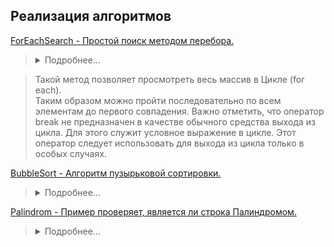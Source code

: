 ## Реализация алгоритмов
[ForEachSearch - Простой поиск методом перебора.](https://github.com/aykononov/Algorithms/blob/master/ForEachSearch.java)  
><details><summary>Подробнее...</summary>

>Такой метод позволяет просмотреть весь массив в Цикле (for each).   
>Таким образом можно пройти последовательно по всем элементам до первого совпадения.
>Важно отметить, что оператор break не предназначен в качестве обычного средства выхода из цикла. Для этого служит условное выражение в цикле. Этот оператор следует использовать для выхода из цикла только в особых случаях.

></details>

[BubbleSort - Алгоритм пузырьковой сортировки.](https://github.com/aykononov/Algorithms/blob/master/BubbleSort.java)
><details><summary>Подробнее...</summary>
>Алгоритм пузырьковой сортирвки массива целых чисел.
></details>
[Palindrom - Пример проверяет, является ли строка Палиндромом.](https://github.com/aykononov/Algorithms/blob/master/Palindrom.java)
><details><summary>Подробнее...</summary>
>Палиндромом считаются слова, фразы или числа, которые одинаково читаются слева направо и справа налево.
></details>

